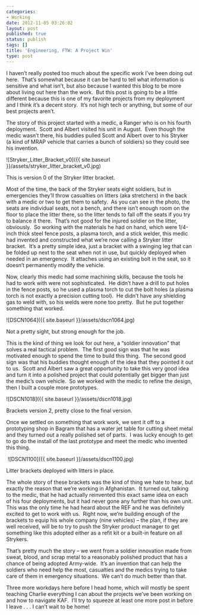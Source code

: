 ```yaml
---
categories:
- Working
date: 2012-11-05 03:26:02
layout: post
published: true
status: publish
tags: []
title: 'Engineering, FTW: A Project Win'
type: post
---
```


I haven’t really posted too much about the specific work I’ve been doing out
here.  That’s somewhat because it can be hard to tell what information is
sensitive and what isn’t, but also because I wanted this blog to be more about
living out here than the work.  But this post is going to be a little
different because this is one of my favorite projects from my deployment and I
think it’s a decent story.  It’s not high tech or anything, but some of our
best projects aren’t.

The story of this project started with a medic, a Ranger who is on his fourth
deployment.  Scott and Albert visited his unit in August.  Even though the
medic wasn’t there, his buddies pulled Scott and Albert over to his Stryker (a
kind of MRAP vehicle that carries a bunch of soldiers) so they could see his
invention.

![Stryker_Litter_Bracket_v0]({{ site.baseurl
}}/assets/stryker_litter_bracket_v0.jpg)

This is version 0 of the Stryker litter bracket.

Most of the time, the back of the Stryker seats eight soldiers, but in
emergencies they’ll throw casualties on litters (aka stretchers) in the back
with a medic or two to get them to safety.  As you can see in the photo, the
seats are individual seats, not a bench, and there isn’t enough room on the
floor to place the litter there, so the litter tends to fall off the seats if
you try to balance it there.  That’s not good for the injured soldier on the
litter, obviously.  So working with the materials he had on hand, which were
1/4-inch thick steel fence posts, a plasma torch, and a stick welder, this
medic had invented and constructed what we’re now calling a Stryker litter
bracket.  It’s a pretty simple idea, just a bracket with a swinging leg that
can be folded up next to the seat when not in use, but quickly deployed when
needed in an emergency.  It attaches using an existing bolt in the seat, so it
doesn’t permanently modify the vehicle.

Now, clearly this medic had some machining skills, because the tools he had to
work with were not sophisticated.  He didn’t have a drill to put holes in the
fence posts, so he used a plasma torch to cut the bolt holes (a plasma torch
is not exactly a precision cutting tool).  He didn’t have any shielding gas to
weld with, so his welds were none too pretty.  But he put together something
that worked.

![DSCN1064]({{ site.baseurl }}/assets/dscn1064.jpg)

Not a pretty sight, but strong enough for the job.

This is the kind of thing we look for out here, a “soldier innovation” that
solves a real tactical problem.  The first good sign was that he was motivated
enough to spend the time to build this thing.  The second good sign was that
his buddies thought enough of the idea that they pointed it out to us.  Scott
and Albert saw a great opportunity to take this very good idea and turn it
into a polished project that could potentially get bigger than just the
medic’s own vehicle.  So we worked with the medic to refine the design, then I
built a couple more prototypes.

![DSCN1018]({{ site.baseurl }}/assets/dscn1018.jpg)

Brackets version 2, pretty close to the final version.

Once we settled on something that work work, we sent it off to a prototyping
shop in Bagram that has a water jet table for cutting sheet metal and they
turned out a really polished set of parts.  I was lucky enough to get to go do
the install of the last prototype and meet the medic who invented this thing.

 ![DSCN1100]({{ site.baseurl }}/assets/dscn1100.jpg)

Litter brackets deployed with litters in place.

The whole story of these brackets was the kind of thing we hate to hear, but
exactly the reason that we’re working in Afghanistan.  It turned out, talking
to the medic, that he had actually reinvented this exact same idea on each of
his four deployments, but it had never gone any further than his own unit.
This was the only time he had heard about the REF and he was definitely
excited to get to work with us.  Right now, we’re building enough of the
brackets to equip his whole company (nine vehicles) – the plan, if they are
well received, will be to try to push the Stryker product manager to get
something like this adopted either as a refit kit or a built-in feature on all
Strykers.

That’s pretty much the story – we went from a soldier innovation made from
sweat, blood, and scrap metal to a reasonably polished product that has a
chance of being adopted Army-wide.  It’s an invention that can help the
soldiers who need help the most, casualties and the medics trying to take care
of them in emergency situations.  We can’t do much better than that.

Three more workdays here before I head home, which will mostly be spent
teaching Charlie everything I can about the projects we’ve been working on and
how to navigate KAF.  I’ll try to squeeze at least one more post in before I
leave . . . I can’t wait to be home!